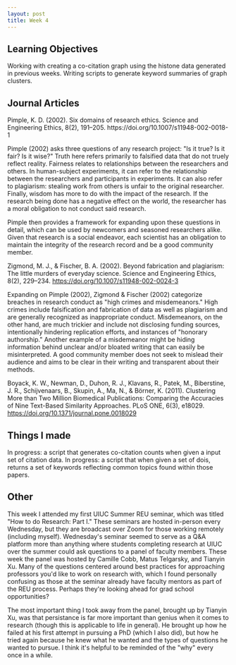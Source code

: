 ```yaml
---
layout: post
title: Week 4
---
```


<h2>Learning Objectives</h2>
Working with creating a co-citation graph using the histone data generated in previous weeks. Writing scripts to generate keyword summaries of graph clusters. 

<h2>Journal Articles</h2>
Pimple, K. D. (2002). Six domains of research ethics. Science and Engineering Ethics, 8(2), 191–205. https://doi.org/10.1007/s11948-002-0018-1

Pimple (2002) asks three questions of any research project: "Is it true? Is it fair? Is it wise?" Truth here refers primarily to falsified data that do not truely reflect reality. Fairness relates to relationships between the researchers and others. In human-subject experiments, it can refer to the relationship between the researchers and participants in experiments. It can also refer to plagiarism: stealing work from others is unfair to the original researcher. Finally, wisdom has more to do with the impact of the research. If the research being done has a negative effect on the world, the researcher has a moral obligation to not conduct said research. 

Pimple then provides a framework for expanding upon these questions in detail, which can be used by newcomers and seasoned researchers alike. Given that research is a social endeavor, each scientist has an obligation to maintain the integrity of the research record and be a good community member. 

Zigmond, M. J., & Fischer, B. A. (2002). Beyond fabrication and plagiarism: The little murders of everyday science. Science and Engineering Ethics, 8(2), 229–234. https://doi.org/10.1007/s11948-002-0024-3

Expanding on Pimple (2002), Zigmond & Fischer (2002) categorize breaches in research conduct as "high crimes and misdemeanors." High crimes include falsification and fabrication of data as well as plagiarism and are generally recognized as inappropriate conduct. Misdemeanors, on the other hand, are much trickier and include not disclosing funding sources, intentionally hindering replication efforts, and instances of "honorary authorship." Another example of a misdemeanor might be hiding information behind unclear and/or bloated writing that can easily be misinterpreted. A good community member does not seek to mislead their audience and aims to be clear in their writing and transparent about their methods. 

Boyack, K. W., Newman, D., Duhon, R. J., Klavans, R., Patek, M., Biberstine, J. R., Schijvenaars, B., Skupin, A., Ma, N., & Börner, K. (2011). Clustering More than Two Million Biomedical Publications: Comparing the Accuracies of Nine Text-Based Similarity Approaches. PLoS ONE, 6(3), e18029. https://doi.org/10.1371/journal.pone.0018029

<h2>Things I made</h2>

In progress: a script that generates co-citation counts when given a input set of citation data. 
In progress: a script that when given a set of dois, returns a set of keywords reflecting common topics found within those papers. 

<h2>Other</h2>
This week I attended my first UIUC Summer REU seminar, which was titled "How to do Research: Part I." These seminars are hosted in-person every Wednesday, but they are broadcast over Zoom for those working remotely (including myself). Wednesday's seminar seemed to serve as a Q&A platform more than anything where students completing research at UIUC over the summer could ask questions to a panel of faculty members. These week the panel was hosted by Camille Cobb, Matus Telgarsky, and Tianyin Xu. Many of the questions centered around best practices for approaching professors you'd like to work on research with, which I found personally confusing as those at the seminar already have faculty mentors as part of the REU process. Perhaps they're looking ahead for grad school opportunities? 

The most important thing I took away from the panel, brought up by Tianyin Xu, was that persistance is far more important than genius when it comes to research (though this is applicable to life in general). He brought up how he failed at his first attempt in pursuing a PhD (which I also did), but how he tried again because he knew what he wanted and the types of questions he wanted to pursue. I think it's helpful to be reminded of the "why" every once in a while. 
